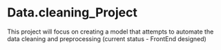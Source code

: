 # Data.cleaning_Project
This project will focus on creating a model that attempts to automate the data cleaning and preprocessing (current status - FrontEnd designed)
